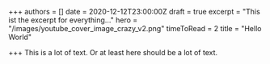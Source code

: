 +++
authors = []
date = 2020-12-12T23:00:00Z
draft = true
excerpt = "This ist the excerpt for everything..."
hero = "/images/youtube_cover_image_crazy_v2.png"
timeToRead = 2
title = "Hello World"

+++
This is a lot of text. Or at least here should be a lot of text.